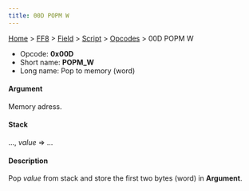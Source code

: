 ```yaml
---
title: 00D POPM W
---
```


[Home](../../../../Main%20Page.md.md) > [FF8](../../../../FF8.md) > [Field](../../../Field.md) > [Script](../../Script.md) > [Opcodes](../Opcodes.md) > 00D POPM W

-   Opcode: **0x00D**
-   Short name: **POPM\_W**
-   Long name: Pop to memory (word)

#### Argument

Memory adress.

#### Stack

..., *value* =&gt; ...

#### Description

Pop *value* from stack and store the first two bytes (word) in
**Argument**.
